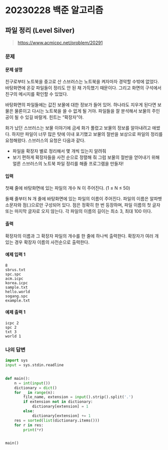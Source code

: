 # 20230228 백준 알고리즘

## 파일 정리 (Level Silver)
> https://www.acmicpc.net/problem/20291

### 문제
#### 문제 설명
친구로부터 노트북을 중고로 산 스브러스는 노트북을 켜자마자 경악할 수밖에 없었다. 바탕화면에 온갖 파일들이 정리도 안 된 채 가득했기 때문이다. 그리고 화면의 구석에서 친구의 메시지를 확인할 수 있었다.

바탕화면의 파일들에는 값진 보물에 대한 정보가 들어 있어. 하나라도 지우게 된다면 보물은 물론이고 다시는 노트북을 쓸 수 없게 될 거야. 파일들을 잘 분석해서 보물의 주인공이 될 수 있길 바랄게. 힌트는 “확장자”야.

화가 났던 스브러스는 보물 이야기에 금세 화가 풀렸고 보물의 정보를 알아내려고 애썼다. 하지만 파일이 너무 많은 탓에 이내 포기했고 보물의 절반을 보상으로 파일의 정리를 요청해왔다. 스브러스의 요청은 다음과 같다.

- 파일을 확장자 별로 정리해서 몇 개씩 있는지 알려줘
- 보기 편하게 확장자들을 사전 순으로 정렬해 줘
그럼 보물의 절반을 얻어내기 위해 얼른 스브러스의 노트북 파일 정리를 해줄 프로그램을 만들자!

#### 입력
첫째 줄에 바탕화면에 있는 파일의 개수 N 이 주어진다. (1 ≤ N ≤ 50)

둘째 줄부터 N 개 줄에 바탕화면에 있는 파일의 이름이 주어진다. 파일의 이름은 알파벳 소문자와 점(.)으로만 구성되어 있다. 점은 정확히 한 번 등장하며, 파일 이름의 첫 글자 또는 마지막 글자로 오지 않는다. 각 파일의 이름의 길이는 최소 3, 최대 100 이다.

#### 출력
확장자의 이름과 그 확장자 파일의 개수를 한 줄에 하나씩 출력한다. 확장자가 여러 개 있는 경우 확장자 이름의 사전순으로 출력한다.

#### 예제 입력 1
```
8
sbrus.txt
spc.spc
acm.icpc
korea.icpc
sample.txt
hello.world
sogang.spc
example.txt
```

#### 예제 출력 1
```
icpc 2
spc 2
txt 3
world 1
```

### 나의 답변
```python
import sys
input = sys.stdin.readline


def main():
    n = int(input())
    dictionary = dict()
    for _ in range(n):
        file_name, extension = input().strip().split('.')
        if extension not in dictionary:
            dictionary[extension] = 1
        else:
            dictionary[extension] += 1
    res = sorted(list(dictionary.items()))
    for r in res:
        print(*r)


main()
```